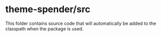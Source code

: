 # theme-spender/src

This folder contains source code that will automatically be added to the classpath when
the package is used.
